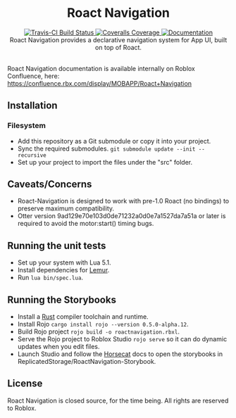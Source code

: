 <h1 align="center">Roact Navigation</h1>
<div align="center">
	<a href="https://travis-ci.org/Roblox/roact-navigation">
		<img src="https://api.travis-ci.org/Roblox/roact-navigation.svg?branch=master" alt="Travis-CI Build Status" />
	</a>
	<a href="https://coveralls.io/github/Roblox/roact-navigation?branch=master">
		<img src="https://coveralls.io/repos/github/Roblox/roact-navigation/badge.svg?branch=master" alt="Coveralls Coverage" />
	</a>
	<a href="https://roblox.github.io/roact-navigation">
		<img src="https://img.shields.io/badge/docs-website-green.svg" alt="Documentation" />
	</a>
</div>

<div align="center">
	Roact Navigation provides a declarative navigation system for App UI, built on top of Roact.
</div>

<div>&nbsp;</div>

Roact Navigation documentation is available internally on Roblox Confluence, here:
https://confluence.rbx.com/display/MOBAPP/Roact+Navigation

## Installation

### Filesystem
* Add this repository as a Git submodule or copy it into your project.
* Sync the required submodules. `git submodule update --init --recursive`
* Set up your project to import the files under the "src" folder.

## Caveats/Concerns
* Roact-Navigation is designed to work with pre-1.0 Roact (no bindings) to preserve maximum compatibility.
* Otter version 9ad129e70e103d0de71232a0d0e7a1527da7a51a or later is required to avoid the motor:start() timing bugs.

## Running the unit tests
* Set up your system with Lua 5.1.
* Install dependencies for [Lemur](https://github.com/LPGhatguy/lemur).
* Run `lua bin/spec.lua`.

## Running the Storybooks
* Install a [Rust](https://www.rust-lang.org) compiler toolchain and runtime.
* Install Rojo `cargo install rojo --version 0.5.0-alpha.12`.
* Build Rojo project `rojo build -o roactnavigation.rbxl`.
* Serve the Rojo project to Roblox Studio `rojo serve` so it can do dynamic updates when you edit files.
* Launch Studio and follow the [Horsecat](https://github.com/Roblox/horsecat/blob/master/docs/index.md) docs to open the storybooks in ReplicatedStorage/RoactNavigation-Storybook.

## License
Roact Navigation is closed source, for the time being. All rights are reserved to Roblox.

